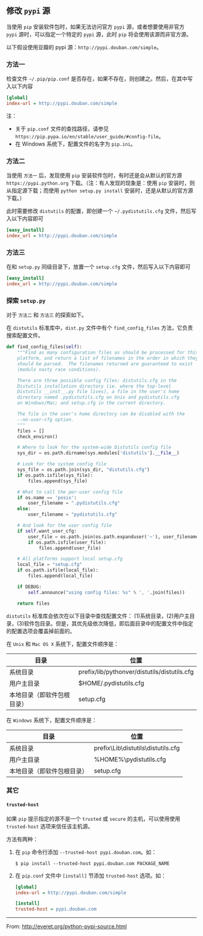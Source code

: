 ## 修改 `pypi` 源

当使用 `pip` 安装软件包时，如果无法访问官方 `pypi` 源，或者想要使用非官方 `pypi` 源时，可以指定一个特定的 `pypi` 源，此时 `pip` 将会使用该源而非官方源。

以下假设使用豆瓣的 pypi 源：`http://pypi.douban.com/simple`。

### 方法一
检查文件 `~/.pip/pip.conf` 是否存在，如果不存在，则创建之。然后，在其中写入以下内容
```ini
[global]
index-url = http://pypi.douban.com/simple
```

注：
- 关于 `pip.conf` 文件的查找路径，请参见 `https://pip.pypa.io/en/stable/user_guide/#config-file`。
- 在 Windows 系统下，配置文件的名字为 `pip.ini`。

### 方法二
当使用 `方法一` 后，发现使用 `pip` 安装软件包时，有时还是会从默认的官方源 `https://pypi.python.org` 下载。（注：有人发现的现象是：使用 `pip` 安装时，则从指定源下载；而使用 `python setup.py install` 安装时，还是从默认的官方源下载。）

此时需要修改 `distutils` 的配置，即创建一个 `~/.pydistutils.cfg` 文件，然后写入以下内容即可
```ini
[easy_install]
index_url = http://pypi.douban.com/simple
```

### 方法三
在和 `setup.py` 同级目录下，放置一个 `setup.cfg` 文件，然后写入以下内容即可
```ini
[easy_install]
index_url = http://pypi.douban.com/simple
```

### 探索 `setup.py`
对于 `方法二` 和 `方法三` 的探索如下。

在 `distutils` 标准库中，`dist.py` 文件中有个 `find_config_files` 方法，它负责搜索配置文件。

```python
def find_config_files(self):
    """Find as many configuration files as should be processed for this
    platform, and return a list of filenames in the order in which they
    should be parsed.  The filenames returned are guaranteed to exist
    (modulo nasty race conditions).

    There are three possible config files: distutils.cfg in the
    Distutils installation directory (ie. where the top-level
    Distutils __inst__.py file lives), a file in the user's home
    directory named .pydistutils.cfg on Unix and pydistutils.cfg
    on Windows/Mac; and setup.cfg in the current directory.

    The file in the user's home directory can be disabled with the
    --no-user-cfg option.
    """
    files = []
    check_environ()

    # Where to look for the system-wide Distutils config file
    sys_dir = os.path.dirname(sys.modules['distutils'].__file__)

    # Look for the system config file
    sys_file = os.path.join(sys_dir, "distutils.cfg")
    if os.path.isfile(sys_file):
        files.append(sys_file)

    # What to call the per-user config file
    if os.name == 'posix':
        user_filename = ".pydistutils.cfg"
    else:
        user_filename = "pydistutils.cfg"

    # And look for the user config file
    if self.want_user_cfg:
        user_file = os.path.join(os.path.expanduser('~'), user_filename)
        if os.path.isfile(user_file):
            files.append(user_file)

    # All platforms support local setup.cfg
    local_file = "setup.cfg"
    if os.path.isfile(local_file):
        files.append(local_file)

    if DEBUG:
        self.announce("using config files: %s" % ', '.join(files))

    return files
```

`distutils` 标准库会依次在以下目录中查找配置文件： (1)系统目录，(2)用户主目录，(3)软件包目录。但是，其优先级依次降低，即后面目录中的配置文件中指定的配置选项会覆盖掉前面的。

在 `Unix` 和 `Mac OS X` 系统下，配置文件顺序是：

 目录  | 位置
-------|-------
系统目录 | prefix/lib/pythonver/distutils/distutils.cfg
用户主目录 | $HOME/.pydistutils.cfg
本地目录（即软件包根目录） | setup.cfg

在 `Windows` 系统下，配置文件顺序是：

 目录  | 位置
-------|-------
系统目录 | prefix\Lib\distutils\distutils.cfg
用户主目录 | %HOME%\pydistutils.cfg
本地目录（即软件包根目录） | setup.cfg

### 其它

#### `trusted-host`
如果 `pip` 提示指定的源不是一个 `trusted` 或 `secure` 的主机，可以使用使用 `trusted-host` 选项来信任该主机源。

方法有两种：
1. 在 `pip` 命令行添加 `--trusted-host pypi.douban.com`。如：

	```shell
	$ pip install --trusted-host pypi.douban.com PACKAGE_NAME
	```
2. 在 `pip.conf` 文件中 `[install]` 节添加 `trusted-host` 选项。如：

	```ini
	[global]
	index-url = http://pypi.douban.com/simple

	[install]
	trusted-host = pypi.douban.com
	```

-----

From: http://everet.org/python-pypi-source.html

